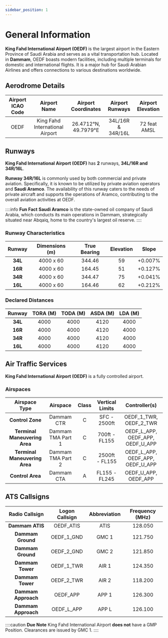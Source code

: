 ```yaml
---
sidebar_position: 1
---
```

# General Information

**King Fahd International Airport (OEDF)** is the largest airport in the Eastern Province of Saudi Arabia and serves as a vital transportation hub. Located in **Dammam**, OEDF boasts modern facilities, including multiple terminals for domestic and international flights. It is a major hub for Saudi Arabian Airlines and offers connections to various destinations worldwide.

## Aerodrome Details

| **Airport ICAO Code** |           Airport Name          |  Airport Coordinates  |  Airport Runways  | Airport Elevation |
|:---------------------:|:-------------------------------:|:---------------------:|:-----------------:|:-----------------:|
|          OEDF         | King Fahd International Airport | 26.4712°N, 49.7979°E | 34L/16R & 34R/16L |    72 feat AMSL   |

## Runways

**King Fahd International Airport (OEDF)** has **2** runways, **34L/16R and 34R/16L**. 

**Runway 34R/16L** is commonly used by both commercial and private aviation. Specifically, it is known to be utilized by private aviation operators and **Saudi Aramco**. The availability of this runway caters to the needs of private aircraft and supports the operations of Aramco, contributing to the overall aviation activities at OEDF.

::::info **Fun Fact**
**Saudi Aramco** is the state-owned oil company of Saudi Arabia, which conducts its main operations in Dammam, strategically situated near Abqaiq, home to the country's largest oil reserve.
::::

### Runway Characteristics

|  Runway | Dimensions (m) | True Bearing | Elevation |  Slope  |
|:-------:|:--------------:|:------------:|:---------:|:-------:|
| **34L** |    4000 x 60   |    344.46    |     59    | +0.007% |
| **16R** |    4000 x 60   |    164.45    |     51    | +0.127% |
| **34R** |    4000 x 60   |    344.47    |     75    | +0.041% |
| **16L** |    4000 x 60   |    164.46    |     62    | +0.212% |

### Declared Distances

| **Runway** | **TORA (M)** | **TODA (M)** | **ASDA (M)** | **LDA (M)** |
|:----------:|:------------:|:------------:|:------------:|:-----------:|
|   **34L**  |     4000     |     4000     |     4120     |     4000    |
|   **16R**  |     4000     |     4000     |     4120     |     4000    |
|   **34R**  |     4000     |     4000     |     4120     |     4000    |
|   **16L**  |     4000     |     4000     |     4120     |     4000    |

## Air Traffic Services

**King Fahd International Airport (OEDF)** is a fully controlled airport.

### Airspaces

|       **Airspace Type**       |    **Airspace**   | **Class** | **Vertical Limits** |          **Controller(s)**          |
|:-----------------------------:|:-----------------:|:------------------:|:-------------------:|:--------------------------------:|
|        **Control Zone**       |     Dammam CTR    |     C    |     SFC - 2500ft    |      OEDF_1_TWR, OEDF_2_TWR      |
| **Terminal Maneuvering Area** | Dammam TMA Part 1 |     C    |    700ft - FL155    | OEDF_L_APP, OEDF_APP, OEDF_U_APP |
| **Terminal Maneuvering Area** | Dammam TMA Part 2 |     C    |    2500ft - FL155   | OEDF_L_APP, OEDF_APP, OEDF_U_APP |
|        **Control Area**       |     Dammam CTA    |      A     |    FL155 - FL245    |       OEDF_U_APP, OEDF_APP       |

## ATS Callsigns

|  **Radio Callsign** | **Logon Callsign** | **Abbreviation** | **Frequency (MHz)** |
|:-------------------:|:------------------:|:----------------:|:-------------------:|
|   **Dammam ATIS**   |      OEDF_ATIS     |       ATIS       |       128.050       |
|  **Dammam Ground**  |     OEDF_1_GND     |       GMC 1      |       121.750       |
|  **Dammam Ground**  |     OEDF_2_GND     |       GMC 2      |       121.850       |
|   **Dammam Tower**  |     OEDF_1_TWR     |       AIR 1      |       124.350       |
|   **Dammam Tower**  |     OEDF_2_TWR     |       AIR 2      |       118.200       |
| **Dammam Approach** |      OEDF_APP      |       APP 1      |       126.300       |
| **Dammam Approach** |     OEDF_L_APP     |       APP L      |       126.100       |

::::caution **Due Note**
King Fahd International Airport **does not** have a GMP Position. Clearances are issued by GMC 1.
::::